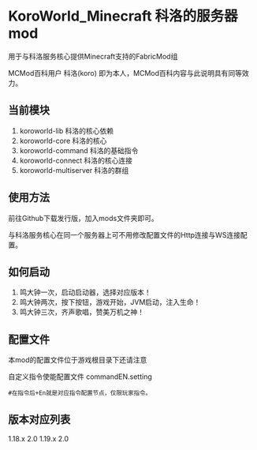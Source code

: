 # KoroWorld_Minecraft 科洛的服务器mod

用于与科洛服务核心提供Minecraft支持的FabricMod组

MCMod百科用户 科洛(koro) 即为本人，MCMod百科内容与此说明具有同等效力。

## 当前模块
1. koroworld-lib 科洛的核心依赖
2. koroworld-core 科洛的核心
3. koroworld-command 科洛的基础指令
4. koroworld-connect 科洛的核心连接
5. koroworld-multiserver 科洛的群组
## 使用方法

前往Github下载发行版，加入mods文件夹即可。

与科洛服务核心在同一个服务器上可不用修改配置文件的Http连接与WS连接配置。

## 如何启动
1. 鸣大钟一次，启动启动器，选择对应版本！
2. 鸣大钟两次，按下按钮，游戏开始，JVM启动，注入生命！
3. 鸣大钟三次，齐声歌唱，赞美万机之神！
## 配置文件

本mod的配置文件位于游戏根目录下还请注意



自定义指令使能配置文件 commandEN.setting
```properties
#在指令后+En就是对应指令配置节点，仅限玩家指令。
```
## 版本对应列表

1.18.x 2.0
1.19.x 2.0